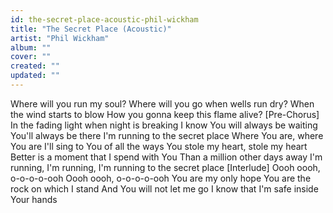 ```yaml
---
id: the-secret-place-acoustic-phil-wickham
title: "The Secret Place (Acoustic)"
artist: "Phil Wickham"
album: ""
cover: ""
created: ""
updated: ""
---
```


Where will you run my soul?
Where will you go when wells run dry?
When the wind starts to blow
How you gonna keep this flame alive?
[Pre-Chorus]
In the fading light when night is breaking
I know You will always be waiting
You'll always be there
I'm running to the secret place
Where You are, where You are
I'll sing to You of all the ways
You stole my heart, stole my heart
Better is a moment that I spend with You
Than a million other days away
I'm running, I'm running, I'm running to the secret place
[Interlude]
Oooh oooh, o-o-o-o-ooh
Oooh oooh, o-o-o-o-ooh
You are my only hope
You are the rock on which I stand
And You will not let me go
I know that I'm safe inside Your hands